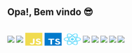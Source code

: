 ## Opa!, Bem vindo 😎

<div style="display: inline_block"><br>
    <img align="center" src="https://img.shields.io/badge/java-%23ED8B00.svg?style=for-the-badge&logo=openjdk&logoColor=white">
    <img align="center" src="https://img.shields.io/badge/mysql-4479A1.svg?style=for-the-badge&logo=mysql&logoColor=white">
     <img align="center" alt="Rafa-Js" height="30" width="40" src="https://raw.githubusercontent.com/devicons/devicon/master/icons/javascript/javascript-plain.svg">
  <img align="center" alt="Rafa-Ts" height="30" width="40" src="https://raw.githubusercontent.com/devicons/devicon/master/icons/typescript/typescript-plain.svg">
  <img align="center" alt="Rafa-React" height="30" width="40" src="https://raw.githubusercontent.com/devicons/devicon/master/icons/react/react-original.svg">
    <img align="center" src="https://img.shields.io/badge/AWS-%23FF9900.svg?style=for-the-badge&logo=amazon-aws&logoColor=white">
    <img align="center" src="https://img.shields.io/badge/spring-%236DB33F.svg?style=for-the-badge&logo=spring&logoColor=white">
    <img align="center" src="https://img.shields.io/badge/angular-%23DD0031.svg?style=for-the-badge&logo=angular&logoColor=white">
    <img align="center" src="https://img.shields.io/badge/Apache%20Kafka-000?style=for-the-badge&logo=apachekafka">
    <img align="center" src="https://img.shields.io/badge/apache%20tomcat-%23F8DC75.svg?style=for-the-badge&logo=apache-tomcat&logoColor=black">
</div>
  
  ##
